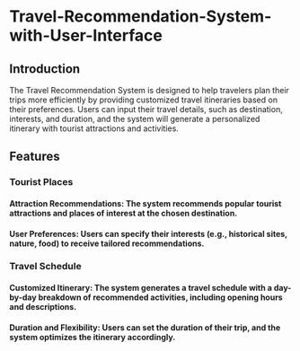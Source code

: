 # Travel-Recommendation-System-with-User-Interface

## Introduction
The Travel Recommendation System is designed to help travelers plan their trips more efficiently by providing customized travel itineraries based on their preferences. Users can input their travel details, such as destination, interests, and duration, and the system will generate a personalized itinerary with tourist attractions and activities.

## Features
### Tourist Places
#### Attraction Recommendations: The system recommends popular tourist attractions and places of interest at the chosen destination.

#### User Preferences: Users can specify their interests (e.g., historical sites, nature, food) to receive tailored recommendations.

### Travel Schedule
#### Customized Itinerary: The system generates a travel schedule with a day-by-day breakdown of recommended activities, including opening hours and descriptions.

#### Duration and Flexibility: Users can set the duration of their trip, and the system optimizes the itinerary accordingly.

